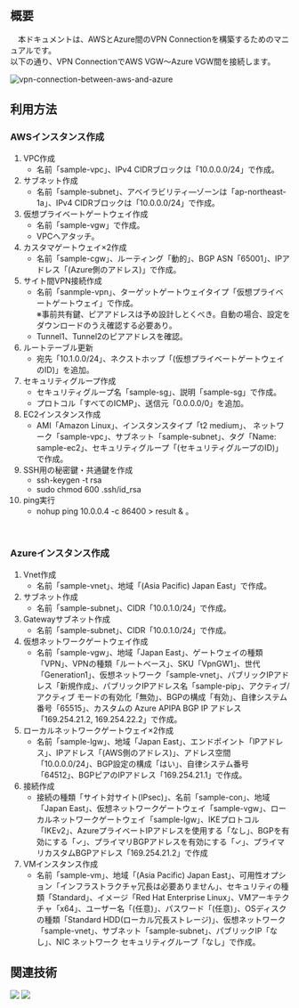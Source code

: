 ## 概要
　本ドキュメントは、AWSとAzure間のVPN Connectionを構築するためのマニュアルです。<br/>
以下の通り、VPN ConnectionでAWS VGW～Azure VGW間を接続します。<br/>

![vpn-connection-between-aws-and-azure](https://github.com/yamamototis1105/vpn-connection-between-aws-and-azure/assets/114621183/1cb8ebf8-cd67-48b9-b962-900d846821c2)

## 利用方法
### AWSインスタンス作成
1. VPC作成
   * 名前「sample-vpc」、IPv4 CIDRブロックは「10.0.0.0/24」で作成。
1. サブネット作成 
   * 名前「sample-subnet」、アベイラビリティ―ゾーンは「ap-northeast-1a」、IPv4 CIDRブロックは「10.0.0.0/24」で作成。 
1. 仮想プライベートゲートウェイ作成 
   * 名前「sample-vgw」で作成。 
   * VPCへアタッチ。 
1. カスタマゲートウェイ×2作成 
   * 名前「sample-cgw」、ルーティング「動的」、BGP ASN「65001」、IPアドレス「(Azure側のアドレス)」で作成。 
1. サイト間VPN接続作成 
   * 名前「sanmple-vpn」、ターゲットゲートウェイタイプ「仮想プライベートゲートウェイ」で作成。 <br/>
※事前共有鍵、ピアアドレスは予め設計しとくべき。自動の場合、設定をダウンロードのうえ確認する必要あり。 
   * Tunnel1、Tunnel2のピアアドレスを確認。 
1. ルートテーブル更新 
   * 宛先「10.1.0.0/24」、ネクストホップ「(仮想プライベートゲートウェイのID)」を追加。 
1. セキュリティグループ作成 
   * セキュリティグループ名「sample-sg」、説明「sample-sg」で作成。 
   * プロトコル「すべてのICMP」、送信元「0.0.0.0/0」を追加。 
1. EC2インスタンス作成 
   * AMI「Amazon Linux」、インスタンスタイプ「t2 medium」、 ネットワーク「sample-vpc」、サブネット「sample-subnet」、タグ「Name: sample-ec2」、セキュリティグループ「(セキュリティグループのID)」で作成。 
1. SSH用の秘密鍵・共通鍵を作成 
   * ssh-keygen -t rsa 
   * sudo chmod 600 .ssh/id_rsa 
1. ping実行 
   * nohup ping 10.0.0.4 -c 86400 > result & 。
<br/>

### Azureインスタンス作成
1. Vnet作成 
   * 名前「sample-vnet」、地域「(Asia Pacific) Japan East」で作成。 
1. サブネット作成
   * 名前「sample-subnet」、CIDR「10.0.1.0/24」で作成。
1. Gatewayサブネット作成
   * 名前「sample-subnet」、CIDR「10.0.1.0/24」で作成。
1. 仮想ネットワークゲートウェイ作成 
   * 名前「sample-vgw」、地域「Japan East」、ゲートウェイの種類「VPN」、VPNの種類「ルートベース」、SKU「VpnGW1」、世代「Generation1」、仮想ネットワーク「sample-vnet」、パブリックIPアドレス「新規作成」、パブリックIPアドレス名「sample-pip」、アクティブ/アクティブ モードの有効化「無効」、BGPの構成「有効」、自律システム番号「65515」、カスタムの Azure APIPA BGP IP アドレス「169.254.21.2, 169.254.22.2」で作成。 
1. ローカルネットワークゲートウェイ×2作成 
   * 名前「sample-lgw」、地域「Japan East」、エンドポイント「IPアドレス」、IPアドレス「(AWS側のアドレス)」、アドレス空間「10.0.0.0/24」、BGP設定の構成「はい」、自律システム番号「64512」、BGPピアのIPアドレス「169.254.21.1」で作成。 
1. 接続作成 
   * 接続の種類「サイト対サイト(IPsec)」、名前「sample-con」、地域「Japan East」、仮想ネットワークゲートウェイ「sample-vgw」、ローカルネットワークゲートウェイ「sample-lgw」、IKEプロトコル「IKEv2」、AzureプライベートIPアドレスを使用する「なし」、BGPを有効にする「✓」、プライマリBGPアドレスを有効にする「✓」、プライマリカスタムBGPアドレス「169.254.21.2」で作成
1. VMインスタンス作成 
   * 名前「sample-vm」、地域「(Asia Pacific) Japan East」、可用性オプション「インフラストラクチャ冗長は必要ありません」、セキュリティの種類「Standard」、イメージ「Red Hat Enterprise Linux」、VMアーキテクチャ「x64」、ユーザー名「(任意)」、パスワード「(任意)」、OSディスクの種類「Standard HDD(ローカル冗長ストレージ)」、仮想ネットワーク「sample-vnet」、サブネット「sample-subnet」、パブリックIP「なし」、NIC ネットワーク セキュリティグループ「なし」で作成。 

## 関連技術
<img src="https://img.shields.io/badge/AWS-Site_to_Site_VPN-orange"></img> <img src="https://img.shields.io/badge/GCP-HA_VPN-blue"></img>
